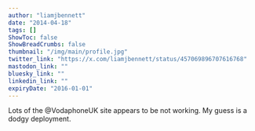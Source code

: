 ```yaml
---
author: "liamjbennett"
date: "2014-04-18"
tags: []
ShowToc: false
ShowBreadCrumbs: false
thumbnail: "/img/main/profile.jpg"
twitter_link: "https://x.com/liamjbennett/status/457069896707616768"
mastodon_link: ""
bluesky_link: ""
linkedin_link: ""
expiryDate: "2016-01-01"
---
```


Lots of the @VodaphoneUK site appears to be not working. My guess is a dodgy deployment.

